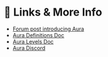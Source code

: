 # 🔗 Links & More Info

* [Forum post introducing Aura](https://forum.brightid.org/t/aura-a-new-verification-for-brightid/393)
* [Aura Definitions Doc](https://hackmd.io/-5NhDyekTJWH4NmPD3xBTg)
* [Aura Levels Doc](https://hackmd.io/Hz3uGS54Tyel50CjO\_Ow7g)
* [Aura Discord](https://discord.gg/y24xeXq7mj)

